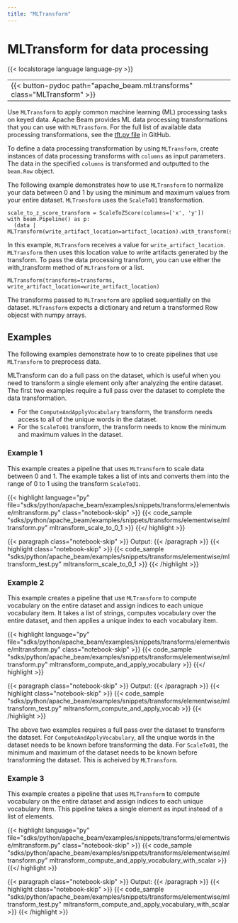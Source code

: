 ```yaml
---
title: "MLTransform"
---
```

<!--
Licensed under the Apache License, Version 2.0 (the "License");
you may not use this file except in compliance with the License.
You may obtain a copy of the License at

http://www.apache.org/licenses/LICENSE-2.0

Unless required by applicable law or agreed to in writing, software
distributed under the License is distributed on an "AS IS" BASIS,
WITHOUT WARRANTIES OR CONDITIONS OF ANY KIND, either express or implied.
See the License for the specific language governing permissions and
limitations under the License.
-->

# MLTransform for data processing

{{< localstorage language language-py >}}


<table>
  <tr>
    <td>
      <a>
      {{< button-pydoc path="apache_beam.ml.transforms" class="MLTransform" >}}
      </a>
   </td>
  </tr>
</table>


Use `MLTransform` to apply common machine learning (ML) processing tasks on keyed data. Apache Beam provides ML data processing transformations that you can use with `MLTransform`. For the full list of available data
processing transformations, see the [tft.py file](https://github.com/apache/beam/blob/ab93fb1988051baac6c3b9dd1031f4d68bd9a149/sdks/python/apache_beam/ml/transforms/tft.py#L52) in GitHub.


To define a data processing transformation by using `MLTransform`, create instances of data processing transforms with `columns` as input parameters. The data in the specified `columns` is transformed and outputted to the `beam.Row` object.

The following example demonstrates how to use `MLTransform` to normalize your data between 0 and 1 by using the minimum and maximum values from your entire dataset. `MLTransform` uses the `ScaleTo01` transformation.


```
scale_to_z_score_transform = ScaleToZScore(columns=['x', 'y'])
with beam.Pipeline() as p:
  (data | MLTransform(write_artifact_location=artifact_location).with_transform(scale_to_z_score_transform))
```

In this example, `MLTransform` receives a value for `write_artifact_location`. `MLTransform` then uses this location value to write artifacts generated by the transform. To pass the data processing transform, you can use either the with_transform method of `MLTransform` or a list.

```
MLTransform(transforms=transforms, write_artifact_location=write_artifact_location)
```

The transforms passed to `MLTransform` are applied sequentially on the dataset. `MLTransform` expects a dictionary and return a transformed Row objecst with numpy arrays.
## Examples

The following examples demonstrate how to to create pipelines that use `MLTransform` to preprocess data.

MLTransform can do a full pass on the dataset, which is useful when you need to transform a single element only after analyzing the entire dataset.
The first two examples require a full pass over the dataset to complete the data transformation.

* For the `ComputeAndApplyVocabulary` transform, the transform needs access to all of the unique words in the dataset.
* For the `ScaleTo01` transform, the transform needs to know the minimum and maximum values in the dataset.

### Example 1

This example creates a pipeline that uses `MLTransform` to scale data between 0 and 1.
The example takes a list of ints and converts them into the range of 0 to 1 using the transform `ScaleTo01`.

{{< highlight language="py" file="sdks/python/apache_beam/examples/snippets/transforms/elementwise/mltransform.py"
  class="notebook-skip" >}}
{{< code_sample "sdks/python/apache_beam/examples/snippets/transforms/elementwise/mltransform.py" mltransform_scale_to_0_1 >}}
{{</ highlight >}}

{{< paragraph class="notebook-skip" >}}
Output:
{{< /paragraph >}}
{{< highlight class="notebook-skip" >}}
{{< code_sample "sdks/python/apache_beam/examples/snippets/transforms/elementwise/mltransform_test.py" mltransform_scale_to_0_1 >}}
{{< /highlight >}}


### Example 2

This example creates a pipeline that use `MLTransform` to compute vocabulary on the entire dataset and assign indices to each unique vocabulary item.
It takes a list of strings, computes vocabulary over the entire dataset, and then applies a unique index to each vocabulary item.


{{< highlight language="py" file="sdks/python/apache_beam/examples/snippets/transforms/elementwise/mltransform.py"
  class="notebook-skip" >}}
{{< code_sample "sdks/python/apache_beam/examples/snippets/transforms/elementwise/mltransform.py" mltransform_compute_and_apply_vocabulary >}}
{{</ highlight >}}

{{< paragraph class="notebook-skip" >}}
Output:
{{< /paragraph >}}
{{< highlight class="notebook-skip" >}}
{{< code_sample "sdks/python/apache_beam/examples/snippets/transforms/elementwise/mltransform_test.py" mltransform_compute_and_apply_vocab >}}
{{< /highlight >}}


The above two examples requires a full pass over the dataset to transform the dataset. For `ComputeAndApplyVocabulary`, all the unqiue words in the dataset needs to be known before transforming the data. For `ScaleTo01`, the minimum and maximum of the dataset needs to be known before transforming the dataset. This is acheived by `MLTransform`.
### Example 3

This example creates a pipeline that uses `MLTransform` to compute vocabulary on the entire dataset and assign indices to each unique vocabulary item. This pipeline takes a single element as input instead of a list of elements.


{{< highlight language="py" file="sdks/python/apache_beam/examples/snippets/transforms/elementwise/mltransform.py"
  class="notebook-skip" >}}
{{< code_sample "sdks/python/apache_beam/examples/snippets/transforms/elementwise/mltransform.py" mltransform_compute_and_apply_vocabulary_with_scalar >}}
{{</ highlight >}}

{{< paragraph class="notebook-skip" >}}
Output:
{{< /paragraph >}}
{{< highlight class="notebook-skip" >}}
{{< code_sample "sdks/python/apache_beam/examples/snippets/transforms/elementwise/mltransform_test.py" mltransform_compute_and_apply_vocabulary_with_scalar >}}
{{< /highlight >}}

